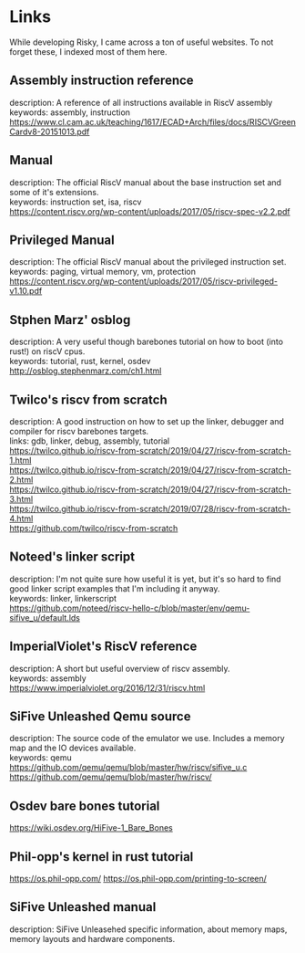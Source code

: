 
# Links

While developing Risky, I came across a ton of useful websites. To not forget these, I indexed most of them here. 

## Assembly instruction reference
description: A reference of all instructions available in RiscV assembly  
keywords: assembly, instruction
https://www.cl.cam.ac.uk/teaching/1617/ECAD+Arch/files/docs/RISCVGreenCardv8-20151013.pdf

## Manual
description: The official RiscV manual about the base instruction set and some of it's extensions.   
keywords: instruction set, isa, riscv  
https://content.riscv.org/wp-content/uploads/2017/05/riscv-spec-v2.2.pdf

## Privileged Manual
description: The official RiscV manual about the privileged instruction set.  
keywords: paging, virtual memory, vm, protection  
https://content.riscv.org/wp-content/uploads/2017/05/riscv-privileged-v1.10.pdf


## Stphen Marz' osblog
description: A very useful though barebones tutorial on how to boot (into rust!) on riscV cpus.  
keywords: tutorial, rust, kernel, osdev  
http://osblog.stephenmarz.com/ch1.html

## Twilco's riscv from scratch
description: A good instruction on how to set up the linker, debugger and compiler for riscv barebones targets.  
links: gdb, linker, debug, assembly, tutorial  
https://twilco.github.io/riscv-from-scratch/2019/04/27/riscv-from-scratch-1.html  
https://twilco.github.io/riscv-from-scratch/2019/04/27/riscv-from-scratch-2.html  
https://twilco.github.io/riscv-from-scratch/2019/04/27/riscv-from-scratch-3.html  
https://twilco.github.io/riscv-from-scratch/2019/07/28/riscv-from-scratch-4.html    
https://github.com/twilco/riscv-from-scratch

## Noteed's linker script
description: I'm not quite sure how useful it is yet, but it's so hard to find good linker script examples that I'm including it anyway.  
keywords: linker, linkerscript  
https://github.com/noteed/riscv-hello-c/blob/master/env/qemu-sifive_u/default.lds

## ImperialViolet's RiscV reference
description: A short but useful overview of riscv assembly.  
keywords: assembly  
https://www.imperialviolet.org/2016/12/31/riscv.html

## SiFive Unleashed Qemu source
description: The source code of the emulator we use. Includes a memory map and the IO devices available.  
keywords: qemu  
https://github.com/qemu/qemu/blob/master/hw/riscv/sifive_u.c  
https://github.com/qemu/qemu/blob/master/hw/riscv/

## Osdev bare bones tutorial
https://wiki.osdev.org/HiFive-1_Bare_Bones

## Phil-opp's kernel in rust tutorial
https://os.phil-opp.com/
https://os.phil-opp.com/printing-to-screen/

## SiFive Unleashed manual
description: SiFive Unleasehed specific information, about memory maps, memory layouts and hardware components.